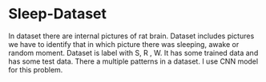 # Sleep-Dataset
In dataset there are internal pictures of rat brain. Dataset includes pictures we have to identify that in which picture there was sleeping, awake or random moment. Dataset is label with S, R , W.  It has some trained data and has some test data. There a multiple patterns in a dataset. I use CNN model for this problem.
